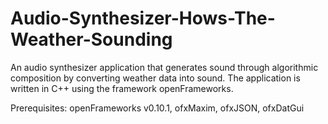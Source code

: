 # Audio-Synthesizer-Hows-The-Weather-Sounding
An audio synthesizer application that generates sound through algorithmic composition by converting weather data into sound. The application is written in C++ using the framework openFrameworks. 

Prerequisites:
openFrameworks v0.10.1,
ofxMaxim, 
ofxJSON,
ofxDatGui
